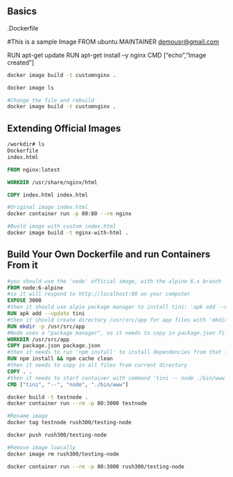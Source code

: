 ## Basics
.Dockerfile

#This is a sample Image 
FROM ubuntu 
MAINTAINER demousr@gmail.com 

RUN apt-get update 
RUN apt-get install –y nginx 
CMD [“echo”,”Image created”]

```bash
docker image build -t customnginx .

docker image ls

#Change the file and rebuild
docker image build -t customnginx .
```
## Extending Official Images

```bash
/workdir# ls
Dockerfile
index.html
```
```dockerfile
FROM nginx:latest

WORKDIR /usr/share/nginx/html

COPY index.html index.html
```
```bash
#Original image index.html
docker container run -p 80:80 --rm nginx

#Buold image with custom index.html
docker image build -t nginx-with-html .
```

## Build Your Own Dockerfile and run Containers From it

```Dockerfile
#you should use the 'node' official image, with the alpine 6.x branch
FROM node:6-alpine
#so it will respond to http://localhost:80 on your computer
EXPOSE 3000
#then it should use alpie package manager to install tini: 'apk add --update tini'
RUN apk add --update tini
#then it should create directory /usr/src/app for app files with 'mkdir -p /usr/src/app'
RUN mkdir -p /usr/src/app
#Node uses a "package manager", so it needs to copy in package.json file
WORKDIR /usr/src/app
COPY package.json package.json
#then it needs to run 'npm install' to install dependencies from that file
RUN npm install && npm cache clean
#then it needs to copy in all files from current directory
COPY . .
#then it needs to start container with command 'tini -- node ./bin/www'
CMD ["tini", "--", "node", "./bin/www"]
```

```bash
docker build -t testnode .
docker container run --rm -p 80:3000 testnode

#Rename image
docker tag testnode rush300/testing-node

docker push rush300/testing-node

#Remove image loacally
docker image rm rush300/testing-node

docker container run --rm -p 80:3000 rush300/testing-node
```